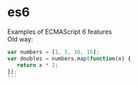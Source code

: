 # es6
Examples of ECMAScript 6 features<br>
Old way:<br>
```JavaScript
var numbers = [1, 5, 10, 15];
var doubles = numbers.map(function(x) {
   return x * 2;
});
'''
